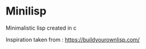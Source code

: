 # Minilisp 

Minimalistic lisp created in c

Inspiration taken from : https://buildyourownlisp.com/
